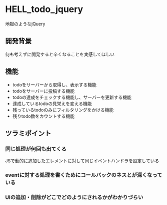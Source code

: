 # HELL_todo_jquery
地獄のようなjQuery

## 開発背景
何も考えずに開発すると辛くなることを実感してほしい

## 機能
* todoをサーバーから取得し、表示する機能
* todoをサーバーに投稿する機能
* todoの達成をチェックする機能し、サーバーを更新する機能
* 達成しているtodoの見栄えを変える機能
* 残っているtodoのみにフィルタリングをかける機能
* 残りtodo数をカウントする機能

## ツラミポイント
### 同じ処理が何回も出てくる
JSで動的に追加したエレメントに対して同じイベントハンドラを設定している

### eventに対する処理を書くためにコールバックのネスとが深くなっている


### UIの追加・削除がどこでどのようにされるかがわかりづらい